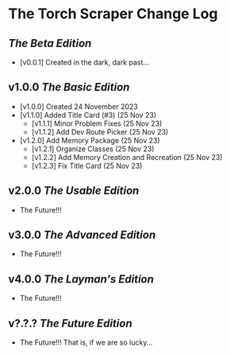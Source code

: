 # The Torch Scraper Change Log

## *The Beta Edition*

- [v0.0.1] Created in the dark, dark past...

## v1.0.0 *The Basic Edition*

- [v1.0.0] Created 24 November 2023
- [v1.1.0] Added Title Card (#3) (25 Nov 23)
  - [v1.1.1] Minor Problem Fixes (25 Nov 23)
  - [v1.1.2] Add Dev Route Picker (25 Nov 23)
- [v1.2.0] Add Memory Package (25 Nov 23)
  - [v1.2.1] Organize Classes (25 Nov 23)
  - [v1.2.2] Add Memory Creation and Recreation (25 Nov 23)
  - [v1.2.3] Fix Title Card (25 Nov 23)

## v2.0.0 *The Usable Edition*

- The Future!!!

## v3.0.0 *The Advanced Edition*

- The Future!!!

## v4.0.0 *The Layman's Edition*

- The Future!!!

## v?.?.? *The Future Edition*

- The Future!!! That is, if we are so lucky...